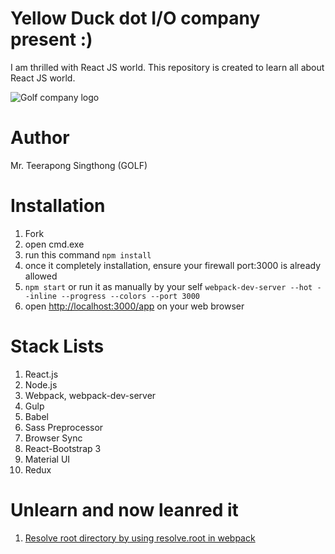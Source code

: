 # Yellow Duck dot I/O company present :)
I am thrilled with React JS world. This repository is created to learn all about React JS world.

![Golf company logo](https://raw.githubusercontent.com/iamgoangle/york-town-react-js/master/assets/images/iamgoangle-logo.png)

# Author
Mr. Teerapong Singthong (GOLF)

# Installation
1. Fork
2. open cmd.exe
3. run this command `npm install`
4. once it completely installation, ensure your firewall port:3000 is already allowed
5. `npm start` or run it as manually by your self `webpack-dev-server --hot --inline --progress --colors --port 3000`
6. open [http://localhost:3000/app](http://localhost:3000/app) on your web browser

# Stack Lists
1. React.js
2. Node.js
3. Webpack, webpack-dev-server
4. Gulp
5. Babel
6. Sass Preprocessor
7. Browser Sync
8. React-Bootstrap 3
9. Material UI
10. Redux

# Unlearn and now leanred it
1. [Resolve root directory by using resolve.root in webpack](https://medium.com/@goangle/webpack-resolve-import-require-path-that-refers-to-root-directory-by-resolve-root-1775fdc5723b#.pzvy0cq0e)
